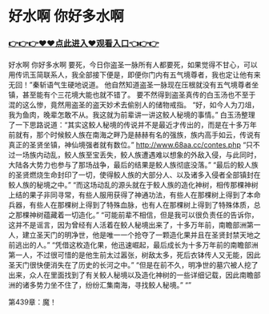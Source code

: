 # 好水啊 你好多水啊

### <a href="https://github.com/moonpas/priv/issues/1">👉👉👉♥♥点此进入♥观看入口👈👉👉</a>

 好水啊 你好多水啊
 要死，今日你盗圣一脉所有人都要死，如果觉得不甘心，可以用传讯玉简联系人，我全部接下便是，即便你门内有五气境尊者，我也定让他有来无回！”秦斩语气生硬地说道。
    他自然知道盗圣一脉现在压根就没有五气境尊者坐镇，甚至能有个三花境大能也就不错了。
    要不然得到盗圣真传的白玉汤也不至于混的这么惨，竟然用盗圣的盗天妙术去偷别人的储物戒指。
    “好，如今人为刀俎，我为鱼肉，晚辈怎敢不从。我这就为前辈讲一讲这鲛人秘境的事情。”
    白玉汤整理了一下思路说道：“其实这鲛人秘境的传说并不是最近才传出的，而是在十多万年前就有，那个时候鲛人族在南海之畔乃是赫赫有名的强族，族内高手如云，传说有真正的圣贤坐镇，神仙境强者就有数位。”
    http://www.68aa.cc/contes.php
    “只不过一场族内动乱，鲛人族至宝丢失，鲛人族遭遇难以想象的外敌入侵，与此同时，大陆各大势力也参与了那场战争，最后的结果是鲛人族彻底没落。”
    “最后的鲛人族的圣贤燃烧生命封印了一切，使得鲛人族的大部分人、以及诸多入侵者全部镇封在鲛人族的秘境之中。”
    “而这场动乱的源头就在于鲛人族的造化神树，相传那棵神树上结的果子非同寻常，有些人服用获得了神通功法，有些人在那棵树上得到了本命兵器，有些人在那棵树上得到了特殊血脉，也有人在那棵树上得到了特殊体质，总之那棵神树蕴藏着一切造化。”
    “可能前辈不相信，但是我可以很负责任的告诉你，这并不是谣言，因为曾经有人活着在鲛人秘境出来了，十多万年前，南瞻部洲第一人，建立圣天门的明净世，他是唯一一个抢夺了一颗造化果并且在圣贤封禁天地之前逃出的人。”
    “凭借这枚造化果，他迅速崛起，最后成长为十多万年前的南瞻部洲第一人，不过很可惜的是他生前太过嚣张，树敌太多，死后衣钵传人又无能，因此圣天门很快便消失在了历史的长河之中。”
    “但是在前不久，明净世的墓穴被人挖了出来，众人在里面找到了有关鲛人秘境以及造化神树的一些详细记载，因此南瞻部洲的诸多势力坐不住了，纷纷汇集南海，寻找鲛人秘境。”
    “”

第439章：魔！
